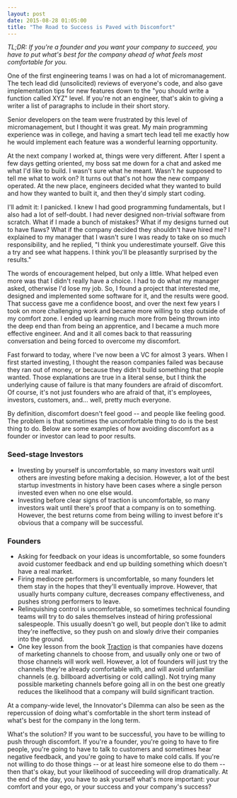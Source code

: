 ```yaml
---
layout: post
date: 2015-08-28 01:05:00
title: "The Road to Success is Paved with Discomfort"
---
```


_TL;DR: If you're a founder and you want your company to succeed, you have to put what's best for the company ahead of what feels most comfortable for you._

One of the first engineering teams I was on had a lot of micromanagement. The tech lead did (unsolicited) reviews of everyone's code, and also gave implementation tips for new features down to the "you should write a function called XYZ" level. If you're not an engineer, that's akin to giving a writer a list of paragraphs to include in their short story.

Senior developers on the team were frustrated by this level of micromanagement, but I thought it was great. My main programming experience was in college, and having a smart tech lead tell me exactly how he would implement each feature was a wonderful learning opportunity.

At the next company I worked at, things were very different. After I spent a few days getting oriented, my boss sat me down for a chat and asked me what I'd like to build. I wasn't sure what he meant. Wasn't _he_ supposed to tell me what to work on? It turns out that's not how the new company operated. At the new place, engineers decided what they wanted to build and how they wanted to built it, and then they'd simply start coding.

I'll admit it: I panicked. I knew I had good programming fundamentals, but I also had a lot of self-doubt. I had never designed non-trivial software from scratch. What if I made a bunch of mistakes? What if my designs turned out to have flaws? What if the company decided they shouldn't have hired me? I explained to my manager that I wasn't sure I was ready to take on so much responsibility, and he replied, "I think you underestimate yourself. Give this a try and see what happens. I think you'll be pleasantly surprised by the results."

The words of encouragement helped, but only a little. What helped even more was that I didn't really have a choice. I had to do what my manager asked, otherwise I'd lose my job. So, I found a project that interested me, designed and implemented some software for it, and the results were good. That success gave me a confidence boost, and over the next few years I took on more challenging work and became more willing to step outside of my comfort zone. I ended up learning much more from being thrown into the deep end than from being an apprentice, and I became a much more effective engineer. And and it all comes back to that reassuring conversation and being forced to overcome my discomfort.

Fast forward to today, where I've now been a VC for almost 3 years. When I first started investing, I thought the reason companies failed was because they ran out of money, or because they didn't build something that people wanted. Those explanations are true in a literal sense, but I think the underlying cause of failure is that many founders are afraid of discomfort. Of course, it's not just founders who are afraid of that, it's employees, investors, customers, and... well, pretty much everyone.

By definition, discomfort doesn't feel good -- and people like feeling good. The problem is that sometimes the uncomfortable thing to do is the best thing to do. Below are some examples of how avoiding discomfort as a founder or investor can lead to poor results.

### Seed-stage Investors

* Investing by yourself is uncomfortable, so many investors wait until others are investing before making a decision. However, a lot of the best startup investments in history have been cases where a single person invested even when no one else would.
* Investing before clear signs of traction is uncomfortable, so many investors wait until there's proof that a company is on to something. However, the best returns come from being willing to invest before it's obvious that a company will be successful.

### Founders

* Asking for feedback on your ideas is uncomfortable, so some founders avoid customer feedback and end up building something which doesn't have a real market.
* Firing mediocre performers is uncomfortable, so many founders let them stay in the hopes that they'll eventually improve. However, that usually hurts company culture, decreases company effectiveness, and pushes strong performers to leave.
* Relinquishing control is uncomfortable, so sometimes technical founding teams will try to do sales themselves instead of hiring professional salespeople. This usually doesn't go well, but people don't like to admit they're ineffective, so they push on and slowly drive their companies into the ground.
* One key lesson from the book <a href="http://tractionbook.com/" target="_blank">Traction</a> is that companies have dozens of marketing channels to choose from, and usually only one or two of those channels will work well. However, a lot of founders will just try the channels they're already comfortable with, and will avoid unfamiliar channels (e.g. billboard advertising or cold calling). Not trying many possible marketing channels before going all in on the best one greatly reduces the likelihood that a company will build significant traction.

At a company-wide level, the Innovator's Dilemma can also be seen as the repercussion of doing what's comfortable in the short term instead of what's best for the company in the long term.

What's the solution? If you want to be successful, you have to be willing to push through discomfort. If you're a founder, you're going to have to fire people, you're going to have to talk to customers and sometimes hear negative feedback, and you're going to have to make cold calls. If you're not willing to do those things -- or at least hire someone else to do them -- then that's okay, but your likelihood of succeeding will drop dramatically. At the end of the day, you have to ask yourself what's more important: your comfort and your ego, or your success and your company's success? 